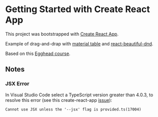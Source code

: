 # Getting Started with Create React App

This project was bootstrapped with [Create React App](https://github.com/facebook/create-react-app).

Example of drag-and-drap with [material table](https://material-table.com/#/docs/get-started) and [react-beautiful-dnd](https://github.com/atlassian/react-beautiful-dnd).

Based on this [Egghead course](https://egghead.io/courses/beautiful-and-accessible-drag-and-drop-with-react-beautiful-dnd).

## Notes

### JSX Error

In Visual Studio Code select a TypeScript version greater than 4.0.3, to resolve this error (see this create-react-app [issue](https://github.com/facebook/create-react-app/issues/9868)):

    Cannot use JSX unless the '--jsx' flag is provided.ts(17004)
